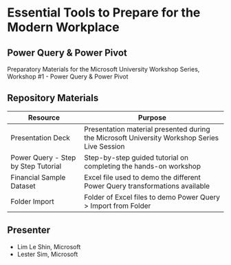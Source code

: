 # Essential Tools to Prepare for the Modern Workplace
## Power Query & Power Pivot
Preparatory Materials for the Microsoft University Workshop Series, Workshop #1 - Power Query & Power Pivot

## Repository Materials

| **Resource** | **Purpose** |
| ------------- | ------------- |
| Presentation Deck| Presentation material presented during the Microsoft University Workshop Series Live Session |
| Power Query - Step by Step Tutorial | Step-by-step guided tutorial on completing the hands-on workshop |
| Financial Sample Dataset | Excel file used to demo the different Power Query transformations available |
| Folder Import | Folder of Excel files to demo Power Query > Import from Folder |

## Presenter
* Lim Le Shin, Microsoft
* Lester Sim, Microsoft
